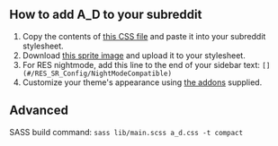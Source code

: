 ## How to add A_D to your subreddit

1. Copy the contents of [this CSS file](https://raw.githubusercontent.com/githue/a_d/master/a_d.css) and paste it into your subreddit stylesheet.
2. Download [this sprite image](https://raw.githubusercontent.com/githue/a_d/master/sprite.png) and upload it to your stylesheet.
3. For RES nightmode, add this line to the end of your sidebar text: `[](#/RES_SR_Config/NightModeCompatible)`
4. Customize your theme's appearance using [the addons](https://www.reddit.com/r/a_d/wiki/) supplied.

## Advanced

SASS build command: `sass lib/main.scss a_d.css -t compact`
